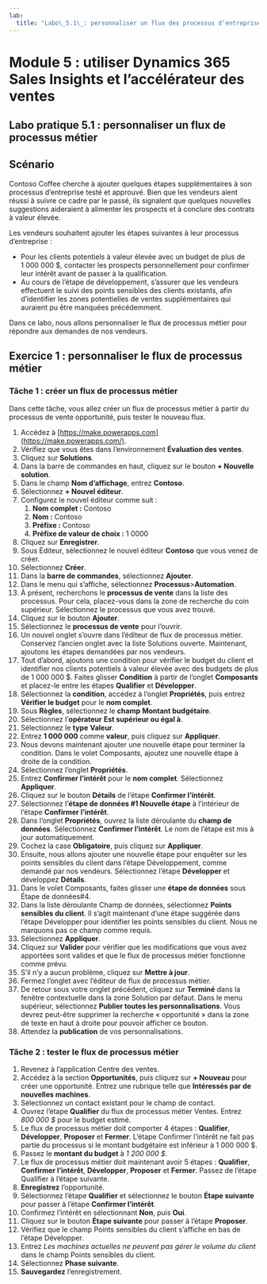 ```yaml
---
lab:
  title: "Labo\_5.1\_: personnaliser un flux des processus d’entreprise"
---
```


# Module 5 : utiliser Dynamics 365 Sales Insights et l’accélérateur des ventes 

## Labo pratique 5.1 : personnaliser un flux de processus métier

## Scénario

Contoso Coffee cherche à ajouter quelques étapes supplémentaires à son processus d’entreprise testé et approuvé. Bien que les vendeurs aient réussi à suivre ce cadre par le passé, ils signalent que quelques nouvelles suggestions aideraient à alimenter les prospects et à conclure des contrats à valeur élevée.

Les vendeurs souhaitent ajouter les étapes suivantes à leur processus d’entreprise :

-   Pour les clients potentiels à valeur élevée avec un budget de plus de 1 000 000 \$, contacter les prospects personnellement pour confirmer leur intérêt avant de passer à la qualification.
-   Au cours de l’étape de développement, s’assurer que les vendeurs effectuent le suivi des points sensibles des clients existants, afin d’identifier les zones potentielles de ventes supplémentaires qui auraient pu être manquées précédemment.

Dans ce labo, nous allons personnaliser le flux de processus métier pour répondre aux demandes de nos vendeurs.

## Exercice 1 : personnaliser le flux de processus métier

### Tâche 1 : créer un flux de processus métier

Dans cette tâche, vous allez créer un flux de processus métier à partir du processus de vente opportunité, puis tester le nouveau flux.

1.  Accédez à [https://make.powerapps.com](https://make.powerapps.com/).
2.  Vérifiez que vous êtes dans l’environnement **Évaluation des ventes**.
3.  Cliquez sur **Solutions**.
4.  Dans la barre de commandes en haut, cliquez sur le bouton **+ Nouvelle solution**.
5.  Dans le champ **Nom d’affichage**, entrez **Contoso**.
6.  Sélectionnez **+ Nouvel éditeur**.
7.  Configurez le nouvel éditeur comme suit :
    1.  **Nom complet :** Contoso
    2.  **Nom :** Contoso
    3.  **Préfixe :** Contoso
    4.  **Préfixe de valeur de choix :** 1 0000
8.  Cliquez sur **Enregistrer**.
9.  Sous Éditeur, sélectionnez le nouvel éditeur **Contoso** que vous venez de créer.
10. Sélectionnez **Créer**.
11. Dans la **barre de commandes**, sélectionnez **Ajouter**.
12. Dans le menu qui s’affiche, sélectionnez **Processus**\>**Automation**.
13. À présent, recherchons le **processus de vente** dans la liste des processus. Pour cela, placez-vous dans la zone de recherche du coin supérieur. Sélectionnez le processus que vous avez trouvé.
14. Cliquez sur le bouton **Ajouter**.
15. Sélectionnez le **processus de vente** pour l’ouvrir.
16. Un nouvel onglet s’ouvre dans l’éditeur de flux de processus métier. Conservez l’ancien onglet avec la liste Solutions ouverte. Maintenant, ajoutons les étapes demandées par nos vendeurs.
17. Tout d’abord, ajoutons une condition pour vérifier le budget du client et identifier nos clients potentiels à valeur élevée avec des budgets de plus de 1 000 000 \$. Faites glisser **Condition** à partir de l’onglet **Composants** et placez-le entre les étapes **Qualifier** et **Développer**.
18. Sélectionnez la **condition**, accédez à l’onglet **Propriétés**, puis entrez **Vérifier le budget** pour le **nom complet**.
19. Sous **Règles**, sélectionnez le **champ** **Montant budgétaire**.
20. Sélectionnez l’**opérateur** **Est supérieur ou égal à**.
21. Sélectionnez le **type** **Valeur**.
22. Entrez **1 000 000** comme **valeur**, puis cliquez sur **Appliquer**.
23. Nous devons maintenant ajouter une nouvelle étape pour terminer la condition. Dans le volet Composants, ajoutez une nouvelle étape à droite de la condition.
24. Sélectionnez l’onglet **Propriétés**.
25. Entrez **Confirmer l’intérêt** pour le **nom complet**. Sélectionnez **Appliquer**.
26. Cliquez sur le bouton **Détails** de l’étape **Confirmer l’intérêt**.
27. Sélectionnez l’**étape de données \#1 Nouvelle étape** à l’intérieur de l’étape **Confirmer l’intérêt**.
28. Dans l’onglet **Propriétés**, ouvrez la liste déroulante du **champ de données**. Sélectionnez **Confirmer l’intérêt**. Le nom de l’étape est mis à jour automatiquement.
29. Cochez la case **Obligatoire**, puis cliquez sur **Appliquer**.
30. Ensuite, nous allons ajouter une nouvelle étape pour enquêter sur les points sensibles du client dans l’étape Développement, comme demandé par nos vendeurs. Sélectionnez l’étape **Développer** et développez **Détails**.
31. Dans le volet Composants, faites glisser une **étape de données** sous Étape de données\#4.
32. Dans la liste déroulante Champ de données, sélectionnez **Points sensibles du client**. Il s’agit maintenant d’une étape suggérée dans l’étape Développer pour identifier les points sensibles du client. Nous ne marquons pas ce champ comme requis.
33. Sélectionnez **Appliquer**.
34. Cliquez sur **Valider** pour vérifier que les modifications que vous avez apportées sont valides et que le flux de processus métier fonctionne comme prévu.
35. S’il n’y a aucun problème, cliquez sur **Mettre à jour**.
36. Fermez l’onglet avec l’éditeur de flux de processus métier.
37. De retour sous votre onglet précédent, cliquez sur **Terminé** dans la fenêtre contextuelle dans la zone Solution par défaut. Dans le menu supérieur, sélectionnez **Publier toutes les personnalisations**. Vous devrez peut-être supprimer la recherche « opportunité » dans la zone de texte en haut à droite pour pouvoir afficher ce bouton.
38. Attendez la **publication** de vos personnalisations.

### Tâche 2 : tester le flux de processus métier

1.  Revenez à l’application Centre des ventes.
2.  Accédez à la section **Opportunités**, puis cliquez sur **+ Nouveau** pour créer une opportunité. Entrez une rubrique telle que **Intéressés par de nouvelles machines**.
3.  Sélectionnez un contact existant pour le champ de contact.
4.  Ouvrez l’étape **Qualifier** du flux de processus métier Ventes. Entrez *800 000 \$* pour le budget estimé.
5.  Le flux de processus métier doit comporter 4 étapes : **Qualifier**, **Développer**, **Proposer** et **Fermer**. L’étape Confirmer l’intérêt ne fait pas partie du processus si le montant budgétaire est inférieur à 1 000 000 \$.
6.  Passez le **montant du budget** à *1 200 000 \$*.
7.  Le flux de processus métier doit maintenant avoir 5 étapes : **Qualifier**, **Confirmer l’intérêt**, **Développer**, **Proposer** et **Fermer**. Passez de l’étape Qualifier à l’étape suivante.
8.  **Enregistrez** l’opportunité.
9.  Sélectionnez l’étape **Qualifier** et sélectionnez le bouton **Étape suivante** pour passer à l’étape **Confirmer l’intérêt**.
10. Confirmez l’intérêt en sélectionnant **Non**, puis **Oui**.
11. Cliquez sur le bouton **Étape suivante** pour passer à l’étape **Proposer**.
12. Vérifiez que le champ Points sensibles du client s’affiche en bas de l’étape Développer.
13. Entrez *Les machines actuelles ne peuvent pas gérer le volume du client* dans le champ Points sensibles du client.
14. Sélectionnez **Phase suivante**.
15. **Sauvegardez** l’enregistrement.

